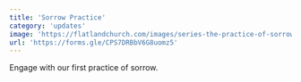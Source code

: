 ```yaml
---
title: 'Sorrow Practice'
category: 'updates'
image: 'https://flatlandchurch.com/images/series-the-practice-of-sorrow.jpg'
url: 'https://forms.gle/CPS7DRBbV6G8uomz5'
---
```


Engage with our first practice of sorrow.
